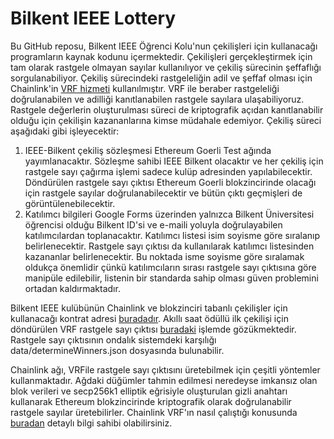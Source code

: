 # Bilkent IEEE Lottery
Bu GitHub reposu, Bilkent IEEE Öğrenci Kolu'nun çekilişleri için kullanacağı programların kaynak kodunu içermektedir. Çekilişleri gerçekleştirmek için tam olarak rastgele olmayan sayılar kullanılıyor ve çekiliş sürecinin şeffaflığı sorgulanabiliyor. Çekiliş sürecindeki rastgeleliğin adil ve şeffaf olması için Chainlink'in [VRF hizmeti](https://docs.chain.link/docs/vrf/v2/introduction/) kullanılmıştır. VRF ile beraber rastgeleliği doğrulanabilen ve adilliği kanıtlanabilen rastgele sayılara ulaşabiliyoruz. Rastgele değerlerin oluşturulması süreci de kriptografik açıdan kanıtlanabilir olduğu için çekilişin kazananlarına kimse müdahale edemiyor. Çekiliş süreci aşağıdaki gibi işleyecektir:
1. IEEE-Bilkent çekiliş sözleşmesi Ethereum Goerli Test ağında yayımlanacaktır. Sözleşme sahibi IEEE Bilkent olacaktır ve her çekiliş için rastgele sayı çağırma işlemi sadece kulüp adresinden yapılabilecektir. Döndürülen rastgele sayı çıktısı Ethereum Goerli blokzincirinde olacağı için rastgele sayılar doğrulanabilecektir ve bütün çıktı geçmişleri de görüntülenebilecektir.
2. Katılımcı bilgileri Google Forms üzerinden yalnızca Bilkent Üniversitesi öğrencisi olduğu Bilkent ID'si ve e-maili yoluyla doğrulayabilen katılımcılardan toplanacaktır. Katılımcı listesi isim soyisme göre sıralanıp belirlenecektir. Rastgele sayı çıktısı da kullanılarak katılımcı listesinden kazananlar belirlenecektir. Bu noktada isme soyisme göre sıralamak oldukça önemlidir çünkü katılımcıların sırası rastgele sayı çıktısına göre manipüle edilebilir, listenin bir standarda sahip olması güven problemini ortadan kaldırmaktadır.

Bilkent IEEE kulübünün Chainlink ve blokzinciri tabanlı çekilişler için kullanacağı kontrat adresi [buradadır](https://goerli.etherscan.io/address/0xab56b9bf3fbd93d4d10084090286306d2bfd1e04). Akıllı saat ödüllü ilk çekilişi için döndürülen VRF rastgele sayı çıktısı [buradaki](https://goerli.etherscan.io/tx/0x0c49108d45a0dc889220a9428322c59f476ece48574e39b2f10d7acd69662574) işlemde gözükmektedir. Rastgele sayı çıktısının ondalık sistemdeki karşılığı data/determineWinners.json dosyasında bulunabilir.

Chainlink ağı, VRFile rastgele sayı çıktısını üretebilmek için çeşitli yöntemler kullanmaktadır. Ağdaki düğümler tahmin edilmesi neredeyse imkansız olan blok verileri ve secp256k1 elliptik eğrisiyle oluşturulan gizli anahtarı kullanarak Ethereum blokzincirinde kriptografik olarak doğrulanabilir rastgele sayılar üretebilirler. Chainlink VRF'ın nasıl çalıştığı konusunda [buradan](https://blog.chain.link/chainlink-vrf-on-chain-verifiable-randomness/) detaylı bilgi sahibi olabilirsiniz.